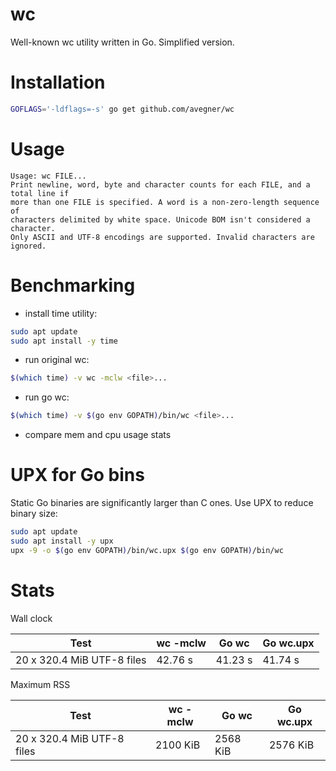 # wc
Well-known wc utility written in Go. Simplified version.

# Installation
```bash
GOFLAGS='-ldflags=-s' go get github.com/avegner/wc
```

# Usage
```
Usage: wc FILE...
Print newline, word, byte and character counts for each FILE, and a total line if
more than one FILE is specified. A word is a non-zero-length sequence of
characters delimited by white space. Unicode BOM isn't considered a character.
Only ASCII and UTF-8 encodings are supported. Invalid characters are ignored.
```

# Benchmarking
* install time utility:
```bash
sudo apt update
sudo apt install -y time
```
* run original wc:
```bash
$(which time) -v wc -mclw <file>...
```
* run go wc:
```bash
$(which time) -v $(go env GOPATH)/bin/wc <file>...
```
* compare mem and cpu usage stats

# UPX for Go bins
Static Go binaries are significantly larger than C ones. Use UPX to reduce binary size:
```bash
sudo apt update
sudo apt install -y upx
upx -9 -o $(go env GOPATH)/bin/wc.upx $(go env GOPATH)/bin/wc
```

# Stats
Wall clock

Test | wc -mclw | Go wc | Go wc.upx
--- | --- | --- | ---
20 x 320.4 MiB UTF-8 files | 42.76 s | 41.23 s | 41.74 s

Maximum RSS

Test | wc -mclw | Go wc | Go wc.upx
--- | --- | --- | ---
20 x 320.4 MiB UTF-8 files | 2100 KiB | 2568 KiB | 2576 KiB
